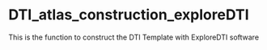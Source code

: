 # DTI_atlas_construction_exploreDTI
This is the function to construct the DTI Template with ExploreDTI software
